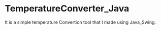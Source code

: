 # TemperatureConverter_Java

It is a simple temperature Convertion tool that I made using Java_Swing.
